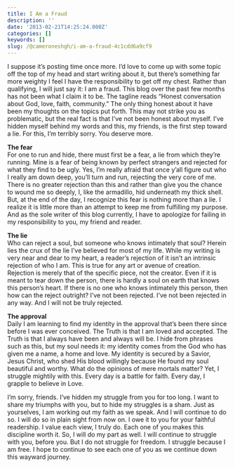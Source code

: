 ```yaml
---
title: I Am a Fraud
description: ''
date: '2013-02-21T14:25:24.000Z'
categories: []
keywords: []
slug: /@cameroneshgh/i-am-a-fraud-4c1cdd6a9cf9
---
```


I suppose it’s posting time once more. I’d love to come up with some topic off the top of my head and start writing about it, but there’s something far more weighty I feel I have the responsibility to get off my chest. Rather than qualifying, I will just say it: I am a fraud. This blog over the past few months has not been what I claim it to be. The tagline reads “Honest conversation about God, love, faith, community.” The only thing honest about it have been my thoughts on the topics put forth. This may not strike you as problematic, but the real fact is that I’ve not been honest about myself. I’ve hidden myself behind my words and this, my friends, is the first step toward a lie. For this, I’m terribly sorry. You deserve more.

**The fear**  
For one to run and hide, there must first be a fear, a lie from which they’re running. Mine is a fear of being known by perfect strangers and rejected for what they find to be ugly. Yes, I’m really afraid that once y’all figure out who I really am down deep, you’ll turn and run, rejecting the very core of me. There is no greater rejection than this and rather than give you the chance to wound me so deeply, I, like the armadillo, hid underneath my thick shell. But, at the end of the day, I recognize this fear is nothing more than a lie. I realize it is little more than an attempt to keep me from fulfilling my purpose. And as the sole writer of this blog currently, I have to apologize for failing in my responsibility to you, my friend and reader.

**The lie**  
Who can reject a soul, but someone who knows intimately that soul? Herein lies the crux of the lie I’ve believed for most of my life. While my writing is very near and dear to my heart, a reader’s rejection of it isn’t an intrinsic rejection of who I am. This is true for any art or avenue of creation. Rejection is merely that of the specific piece, not the creator. Even if it is meant to tear down the person, there is hardly a soul on earth that knows this person’s heart. If there is no one who knows intimately this person, then how can the reject outright? I’ve not been rejected. I’ve not been rejected in any way. And I will not be truly rejected.

**The approval**  
Daily I am learning to find my identity in the approval that’s been there since before I was ever conceived. The Truth is that I am loved and accepted. The Truth is that I always have been and always will be. I hide from phrases such as this, but my soul needs it: my identity comes from the God who has given me a name, a home and love. My identity is secured by a Savior, Jesus Christ, who shed His blood willingly because He found my soul beautiful and worthy. What do the opinions of mere mortals matter? Yet, I struggle mightily with this. Every day is a battle for faith. Every day, I grapple to believe in Love.

I’m sorry, friends. I’ve hidden my struggle from you for too long. I want to share my triumphs with you, but to hide my struggles is a sham. Just as yourselves, I am working out my faith as we speak. And I will continue to do so. I will do so in plain sight from now on. I owe it to you for your faithful readership. I value each view, I truly do. Each one of you makes this discipline worth it. So, I will do my part as well. I will continue to struggle with you, before you. But I do not struggle for freedom. I struggle because I am free. I hope to continue to see each one of you as we continue down this wayward journey.